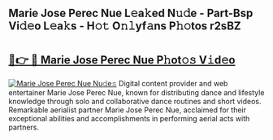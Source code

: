 ## Marie Jose Perec Nue L𝚎a𝚔ed N𝚞𝚍e - Part-Bsp Vi𝚍𝚎o L𝚎a𝚔s - H𝚘𝚝 O𝚗𝚕yf𝚊ns P𝚑𝚘tos r2sBZ

# <h2><a href="http://kfdrflp.oniu.top/?m=Marie+Jose+Perec+Nue">🔗👉 🔴 Marie Jose Perec Nue P𝚑ot𝚘𝚜 V𝚒d𝚎o</a></h2>

[![Marie Jose Perec Nue Nu𝚍e𝚜](https://i.imgur.com/0qMVB7G.gif)](http://kfdrflp.oniu.top/?m=Marie+Jose+Perec+Nue)
Digital content provider and web entertainer Marie Jose Perec Nue, known for distributing dance and lifestyle knowledge through solo and collaborative dance routines and short videos. Remarkable aerialist partner Marie Jose Perec Nue, acclaimed for their exceptional abilities and accomplishments in performing aerial acts with partners.  
